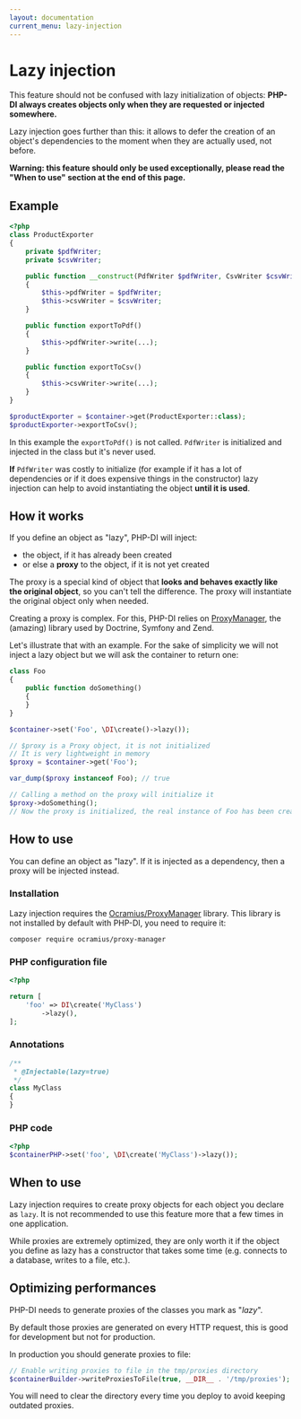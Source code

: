 ```yaml
---
layout: documentation
current_menu: lazy-injection
---
```


# Lazy injection

This feature should not be confused with lazy initialization of objects: **PHP-DI always creates objects only when they are requested or injected somewhere.**

Lazy injection goes further than this: it allows to defer the creation of an object's dependencies to the moment when they are actually used, not before.

**Warning: this feature should only be used exceptionally, please read the "When to use" section at the end of this page.**

## Example

```php
<?php
class ProductExporter
{
    private $pdfWriter;
    private $csvWriter;

    public function __construct(PdfWriter $pdfWriter, CsvWriter $csvWriter)
    {
        $this->pdfWriter = $pdfWriter;
        $this->csvWriter = $csvWriter;
    }

    public function exportToPdf()
    {
        $this->pdfWriter->write(...);
    }

    public function exportToCsv()
    {
        $this->csvWriter->write(...);
    }
}

$productExporter = $container->get(ProductExporter::class);
$productExporter->exportToCsv();
```

In this example the `exportToPdf()` is not called. `PdfWriter` is initialized and injected in the class but it's never used.

**If** `PdfWriter` was costly to initialize (for example if it has a lot of dependencies or if it does expensive things in the constructor) lazy injection can help to avoid instantiating the object **until it is used**.

## How it works

If you define an object as "lazy", PHP-DI will inject:

- the object, if it has already been created
- or else a **proxy** to the object, if it is not yet created

The proxy is a special kind of object that **looks and behaves exactly like the original object**, so you can't tell the difference. The proxy will instantiate the original object only when needed.

Creating a proxy is complex. For this, PHP-DI relies on [ProxyManager](https://github.com/Ocramius/ProxyManager), the (amazing) library used by Doctrine, Symfony and Zend.

Let's illustrate that with an example. For the sake of simplicity we will not inject a lazy object but we will ask the container to return one:

```php
class Foo
{
    public function doSomething()
    {
    }
}

$container->set('Foo', \DI\create()->lazy());

// $proxy is a Proxy object, it is not initialized
// It is very lightweight in memory
$proxy = $container->get('Foo');

var_dump($proxy instanceof Foo); // true

// Calling a method on the proxy will initialize it
$proxy->doSomething();
// Now the proxy is initialized, the real instance of Foo has been created and called
```

## How to use

You can define an object as "lazy". If it is injected as a dependency, then a proxy will be injected instead.

### Installation

Lazy injection requires the [Ocramius/ProxyManager](https://github.com/Ocramius/ProxyManager) library. This library is not installed by default with PHP-DI, you need to require it:

````
composer require ocramius/proxy-manager
````

### PHP configuration file

```php
<?php

return [
    'foo' => DI\create('MyClass')
        ->lazy(),
];
```

### Annotations

```php
/**
 * @Injectable(lazy=true)
 */
class MyClass
{
}
```

### PHP code

```php
<?php
$containerPHP->set('foo', \DI\create('MyClass')->lazy());
```

## When to use

Lazy injection requires to create proxy objects for each object you declare as `lazy`. It is not recommended to use this feature more that a few times in one application.

While proxies are extremely optimized, they are only worth it if the object you define as lazy has a constructor that takes some time (e.g. connects to a database, writes to a file, etc.).

## Optimizing performances

PHP-DI needs to generate proxies of the classes you mark as "*lazy*".

By default those proxies are generated on every HTTP request, this is good for development but not for production.

In production you should generate proxies to file:

```php
// Enable writing proxies to file in the tmp/proxies directory
$containerBuilder->writeProxiesToFile(true, __DIR__ . '/tmp/proxies');
```

You will need to clear the directory every time you deploy to avoid keeping outdated proxies.
